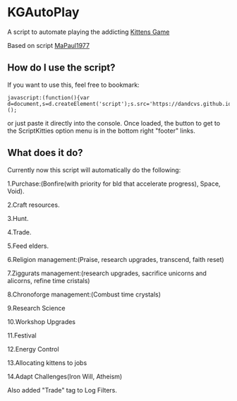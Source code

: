 # KGAutoPlay
A script to automate playing the addicting <a href="http://bloodrizer.ru/games/kittens/#">Kittens Game</a>

Based on script <a href="https://github.com/MaPaul1977/KittensGame">MaPaul1977</a>

## How do I use the script?

If you want to use this, feel free to bookmark:

    javascript:(function(){var d=document,s=d.createElement('script');s.src='https://dandcvs.github.io/KGAutoPlay/kitg.js';d.body.appendChild(s);})();

or just paste it directly into the console. Once loaded, the button to get to the ScriptKitties option menu is in the bottom right "footer" links.


## What does it do?

Currently now this script will automatically do the following:

1.Purchase:(Bonfire(with priority for bld that accelerate progress), Space, Void).

2.Craft resources.

3.Hunt.

4.Trade.

5.Feed elders.

6.Religion management:(Praise, research upgrades, transcend, faith reset)

7.Ziggurats management:(research upgrades, sacrifice unicorns and alicorns, refine time cristals)

8.Chronoforge management:(Combust time crystals)

9.Research Science

10.Workshop Upgrades

11.Festival

12.Energy Control

13.Allocating kittens to jobs

14.Adapt Challenges(Iron Will, Atheism)


Also added "Trade" tag to Log Filters.